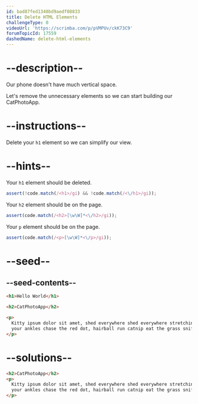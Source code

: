 ```yaml
---
id: bad87fed1348bd9aedf08833
title: Delete HTML Elements
challengeType: 0
videoUrl: 'https://scrimba.com/p/pVMPUv/ckK73C9'
forumTopicId: 17559
dashedName: delete-html-elements
---
```


# --description--

Our phone doesn't have much vertical space.

Let's remove the unnecessary elements so we can start building our CatPhotoApp.

# --instructions--

Delete your `h1` element so we can simplify our view.

# --hints--

Your `h1` element should be deleted.

```js
assert(!code.match(/<h1>/gi) && !code.match(/<\/h1>/gi));
```

Your `h2` element should be on the page.

```js
assert(code.match(/<h2>[\w\W]*<\/h2>/gi));
```

Your `p` element should be on the page.

```js
assert(code.match(/<p>[\w\W]*<\/p>/gi));
```

# --seed--

## --seed-contents--

```html
<h1>Hello World</h1>

<h2>CatPhotoApp</h2>

<p>
  Kitty ipsum dolor sit amet, shed everywhere shed everywhere stretching attack
  your ankles chase the red dot, hairball run catnip eat the grass sniff.
</p>
```

# --solutions--

```html
<h2>CatPhotoApp</h2>
<p>
  Kitty ipsum dolor sit amet, shed everywhere shed everywhere stretching attack
  your ankles chase the red dot, hairball run catnip eat the grass sniff.
</p>
```
